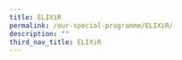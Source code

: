 ```yaml
---
title: ELIXiR
permalink: /our-special-programme/ELIXiR/
description: ""
third_nav_title: ELIXiR
---
```

